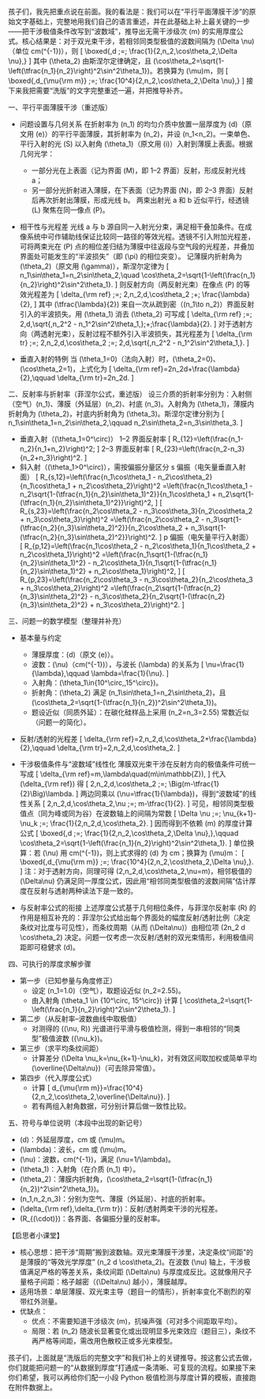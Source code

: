 孩子们，我先把重点说在前面。我的看法是：我们可以在“平行平面薄膜干涉”的原始文字基础上，完整地用我们自己的语言重述，并在此基础上补上最关键的一步——把干涉极值条件改写到“波数域”，推导出无需干涉级次 \(m\) 的实用厚度公式。核心结果是：对于双光束干涉，若相邻同类型极值的波数间隔为 \(\Delta \nu\)（单位 cm\(^{-1}\)），则
\[
\boxed{\,d \;=\; \frac{1}{2\,n_2\,\cos\theta_2\,\Delta \nu}\,}
\]
其中 \(\theta_2\) 由斯涅尔定律确定，且 \(\cos\theta_2=\sqrt{1-\left(\tfrac{n_1}{n_2}\right)^2\sin^2\theta_1}\)。若换算为 \(\mu\)m，则
\[
\boxed{\,d_{\mu{\rm m}} \;=\; \frac{10^4}{2\,n_2\,\cos\theta_2\,\Delta \nu}\,}
\]
接下来我把需要“洗版”的文字完整重述一遍，并把推导补齐。

一、平行平面薄膜干涉（重述版）
- 问题设置与几何关系
  在折射率为 \(n_1\) 的均匀介质中放置一层厚度为 \(d\)（原文用 \(e\)）的平行平面薄膜，其折射率为 \(n_2\)，并设 \(n_1<n_2\)。一束单色、平行入射的光 \(S\) 以入射角 \(\theta_1\)（原文用 \(i\)）入射到薄膜上表面。根据几何光学：
  - 一部分光在上表面（记为界面 \(M\)，即 1–2 界面）反射，形成反射光线 a；
  - 另一部分光折射进入薄膜，在下表面（记为界面 \(N\)，即 2–3 界面）反射后再次折射出薄膜，形成光线 b。
  两束出射光 a 和 b 近似平行，经透镜 \(L\) 聚焦在同一像点 \(P\)。

- 相干性与光程差
  光线 a 与 b 源自同一入射光分束，满足相干叠加条件。在成像系统中可作辅助线保证比较同一路径的等效光程。透镜不引入附加光程差，可将两束光在 \(P\) 点的相位差归结为薄膜中往返段与空气段的光程差，并叠加界面处可能发生的“半波损失”（即 \(\pi\) 的相位突变）。
  记薄膜内折射角为 \(\theta_2\)（原文用 \(\gamma\)），斯涅尔定律为
  \[
  n_1\sin\theta_1=n_2\sin\theta_2,\quad \cos\theta_2=\sqrt{1-\left(\frac{n_1}{n_2}\right)^2\sin^2\theta_1}.
  \]
  则反射方向（两反射光束）在像点 \(P\) 的等效光程差为
  \[
  \delta_{\rm ref} \;=\; 2\,n_2\,d\,\cos\theta_2 \;+\; \frac{\lambda}{2},
  \]
  其中 \(\tfrac{\lambda}{2}\) 来自一次从疏到密（\(n_1\to n_2\)）界面反射引入的半波损失。用 \(\theta_1\) 消去 \(\theta_2\) 可写成
  \[
  \delta_{\rm ref} \;=\; 2\,d\,\sqrt{\,n_2^2 - n_1^2\sin^2\theta_1\,}\;+\;\frac{\lambda}{2}.
  \]
  对于透射方向（两透射光束），反射过程不额外引入半波损失，其光程差为
  \[
  \delta_{\rm tr} \;=\; 2\,n_2\,d\,\cos\theta_2 \;=\; 2\,d\,\sqrt{\,n_2^2 - n_1^2\sin^2\theta_1\,}.
  \]

- 垂直入射的特例
  当 \(\theta_1=0\)（法向入射）时，\(\theta_2=0\)、\(\cos\theta_2=1\)，上式化为
  \[
  \delta_{\rm ref}=2n_2d+\frac{\lambda}{2},\qquad \delta_{\rm tr}=2n_2d.
  \]

二、反射率与折射率（菲涅尔公式，重述版）
设三介质的折射率分别为：入射侧（空气）\(n_1\)、薄膜（外延层）\(n_2\)、衬底 \(n_3\)。入射角为 \(\theta_1\)，薄膜内折射角为 \(\theta_2\)，衬底内折射角为 \(\theta_3\)。斯涅尔定律分别为
\[
n_1\sin\theta_1=n_2\sin\theta_2,\qquad n_2\sin\theta_2=n_3\sin\theta_3.
\]
- 垂直入射（\(\theta_1=0^\circ\)）
  1–2 界面反射率
  \[
  R_{12}=\left(\frac{n_1-n_2}{n_1+n_2}\right)^2;
  \]
  2–3 界面反射率
  \[
  R_{23}=\left(\frac{n_2-n_3}{n_2+n_3}\right)^2.
  \]
- 斜入射（\(\theta_1>0^\circ\)），需按偏振分量区分
  s 偏振（电矢量垂直入射面）
  \[
  R_{s,12}=\left(\frac{n_1\cos\theta_1 - n_2\cos\theta_2}{n_1\cos\theta_1 + n_2\cos\theta_2}\right)^2
  =\left(\frac{n_1\cos\theta_1 - n_2\sqrt{1-(\tfrac{n_1}{n_2}\sin\theta_1)^2}}{n_1\cos\theta_1 + n_2\sqrt{1-(\tfrac{n_1}{n_2}\sin\theta_1)^2}}\right)^2,
  \]
  \[
  R_{s,23}=\left(\frac{n_2\cos\theta_2 - n_3\cos\theta_3}{n_2\cos\theta_2 + n_3\cos\theta_3}\right)^2
  =\left(\frac{n_2\cos\theta_2 - n_3\sqrt{1-(\tfrac{n_2}{n_3}\sin\theta_2)^2}}{n_2\cos\theta_2 + n_3\sqrt{1-(\tfrac{n_2}{n_3}\sin\theta_2)^2}}\right)^2.
  \]
  p 偏振（电矢量平行入射面）
  \[
  R_{p,12}=\left(\frac{n_1\cos\theta_2 - n_2\cos\theta_1}{n_1\cos\theta_2 + n_2\cos\theta_1}\right)^2
  =\left(\frac{n_1\sqrt{1-(\tfrac{n_1}{n_2}\sin\theta_1)^2} - n_2\cos\theta_1}{n_1\sqrt{1-(\tfrac{n_1}{n_2}\sin\theta_1)^2} + n_2\cos\theta_1}\right)^2,
  \]
  \[
  R_{p,23}=\left(\frac{n_2\cos\theta_3 - n_3\cos\theta_2}{n_2\cos\theta_3 + n_3\cos\theta_2}\right)^2
  =\left(\frac{n_2\sqrt{1-(\tfrac{n_2}{n_3}\sin\theta_2)^2} - n_3\cos\theta_2}{n_2\sqrt{1-(\tfrac{n_2}{n_3}\sin\theta_2)^2} + n_3\cos\theta_2}\right)^2.
  \]

三、问题一的数学模型（整理并补充）
- 基本量与约定
  - 薄膜厚度：\(d\)（原文 \(e\)）。
  - 波数：\(\nu\)（cm\(^{-1}\)），与波长 \(\lambda\) 的关系为
    \[
    \nu=\frac{1}{\lambda},\qquad \lambda=\frac{1}{\nu}.
    \]
  - 入射角：\(\theta_1\in\{10^\circ,\,15^\circ\}\)。
  - 折射角：\(\theta_2\) 满足 \(n_1\sin\theta_1=n_2\sin\theta_2\)，且 \(\cos\theta_2=\sqrt{1-(\tfrac{n_1}{n_2})^2\sin^2\theta_1}\)。
  - 题设近似（同质外延）：在碳化硅样品上采用 \(n_2=n_3=2.55\) 常数近似（问题一的简化）。
- 反射/透射的光程差
  \[
  \delta_{\rm ref}=2\,n_2\,d\,\cos\theta_2+\frac{\lambda}{2},\qquad
  \delta_{\rm tr}=2\,n_2\,d\,\cos\theta_2.
  \]
- 干涉极值条件与“波数域”线性化
  薄膜双光束干涉在反射方向的极值条件可统一写成
  \[
  \delta_{\rm ref}=m\,\lambda\quad(m\in\mathbb{Z}),
  \]
  代入 \(\delta_{\rm ref}\) 得
  \[
  2\,n_2\,d\,\cos\theta_2 \;=\; \Big(m-\tfrac{1}{2}\Big)\lambda.
  \]
  两边同乘以 \(\nu=\tfrac{1}{\lambda}\)，得到“波数域”的线性关系
  \[
  2\,n_2\,d\,\cos\theta_2\,\nu \;=\; m-\tfrac{1}{2}.
  \]
  可见，相邻同类型极值点（同为峰或同为谷）在波数轴上的间隔为常数
  \[
  \Delta \nu \;=\; \nu_{k+1}-\nu_k \;=\; \frac{1}{2\,n_2\,d\,\cos\theta_2}.
  \]
  因而得到不依赖 \(m\) 的厚度计算公式
  \[
  \boxed{\,d \;=\; \frac{1}{2\,n_2\,\cos\theta_2\,\Delta \nu}\,},\qquad
  \cos\theta_2=\sqrt{1-\left(\frac{n_1}{n_2}\right)^2\sin^2\theta_1}.
  \]
  单位换算：若 \(\nu\) 用 cm\(^{-1}\)，则上式求得的 \(d\) 为 cm；换算为 \(\mu\)m：
  \[
  \boxed{\,d_{\mu{\rm m}} \;=\; \frac{10^4}{2\,n_2\,\cos\theta_2\,\Delta \nu}\,}.
  \]
  注：对于透射方向，同理可得 \(2\,n_2\,d\,\cos\theta_2\,\nu=m\)，相邻极值的 \(\Delta\nu\) 仍满足同一厚度公式，因此用“相邻同类型极值的波数间隔”估计厚度在反射与透射两种读法下是一致的。

- 与反射率公式的衔接
  上述厚度公式基于几何相位条件，与菲涅尔反射率 \(R\) 的作用是相互补充的：菲涅尔公式给出每个界面处的幅度反射/透射比例（决定条纹对比度与可见性），而条纹周期（从而 \(\Delta\nu\)）由相位项 \(2n_2 d \cos\theta_2\) 决定。问题一仅考虑一次反射/透射的双光束情形，利用极值间距即可稳健求 \(d\)。

四、可执行的厚度求解步骤
- 第一步（已知参量与角度修正）
  - 设定 \(n_1=1.0\)（空气），取题设近似 \(n_2=2.55\)。
  - 由入射角 \(\theta_1 \in \{10^\circ, 15^\circ\}\) 计算
    \[
    \cos\theta_2=\sqrt{1-\left(\frac{n_1}{n_2}\right)^2\sin^2\theta_1}.
    \]
- 第二步（从反射率–波数曲线中取极值）
  - 对测得的 \((\nu, R)\) 光谱进行平滑与极值检测，得到一串相邻的“同类型”极值波数 \(\{\nu_k\}\)。
- 第三步（求平均条纹间距）
  - 计算差分 \(\Delta \nu_k=\nu_{k+1}-\nu_k\)，对有效区间取加权或简单平均 \(\overline{\Delta\nu}\)（可去除异常值）。
- 第四步（代入厚度公式）
  - 计算
    \[
    d_{\mu{\rm m}}=\frac{10^4}{2\,n_2\,\cos\theta_2\,\overline{\Delta\nu}}.
    \]
  - 若有两组入射角数据，可分别计算后做一致性比较。

五、符号与单位说明（本段中出现的新记号）
- \(d\)：外延层厚度，cm 或 \(\mu\)m。
- \(\lambda\)：波长，cm 或 \(\mu\)m。
- \(\nu\)：波数，cm\(^{-1}\)，满足 \(\nu=1/\lambda\)。
- \(\theta_1\)：入射角（在介质 \(n_1\) 中）。
- \(\theta_2\)：薄膜内折射角，\(\cos\theta_2=\sqrt{1-(\tfrac{n_1}{n_2})^2\sin^2\theta_1}\)。
- \(n_1,n_2,n_3\)：分别为空气、薄膜（外延层）、衬底的折射率。
- \(\delta_{\rm ref},\delta_{\rm tr}\)：反射/透射两束干涉的光程差。
- \(R_{(\cdot)}\)：各界面、各偏振分量的反射率。

【启思者小课堂】
- 核心思想：把干涉“周期”搬到波数轴。双光束薄膜干涉里，决定条纹“间距”的是薄膜的“等效光学厚度” \(n_2 d \cos\theta_2\)。在波数 \(\nu\) 轴上，干涉极值满足严格的等差关系，条纹间距 \(\Delta\nu\) 与厚度成反比。这就像用尺子量格子间距：格子越密（\(\Delta\nu\) 越小），薄膜越厚。
- 适用场景：单层薄膜、双光束主导（题目一的情形），折射率变化不剧烈的窄带红外测量。
- 优缺点：
  - 优点：不需要知道干涉级次 \(m\)，抗噪声强（可对多个间距取平均）。
  - 局限：若 \(n_2\) 随波长显著变化或出现明显多光束效应（题目三），条纹不再严格等间距，需改用色散校正或多光束模型。

孩子们，上面就是“洗版后的完整文字”和我们补上的关键推导。按这套公式去做，你们就能把问题一的“从数据到厚度”打通成一条清晰、可复现的流程。如果接下来你们希望，我可以再给你们配一小段 Python 极值检测与厚度计算的模板，直接跑在附件数据上。